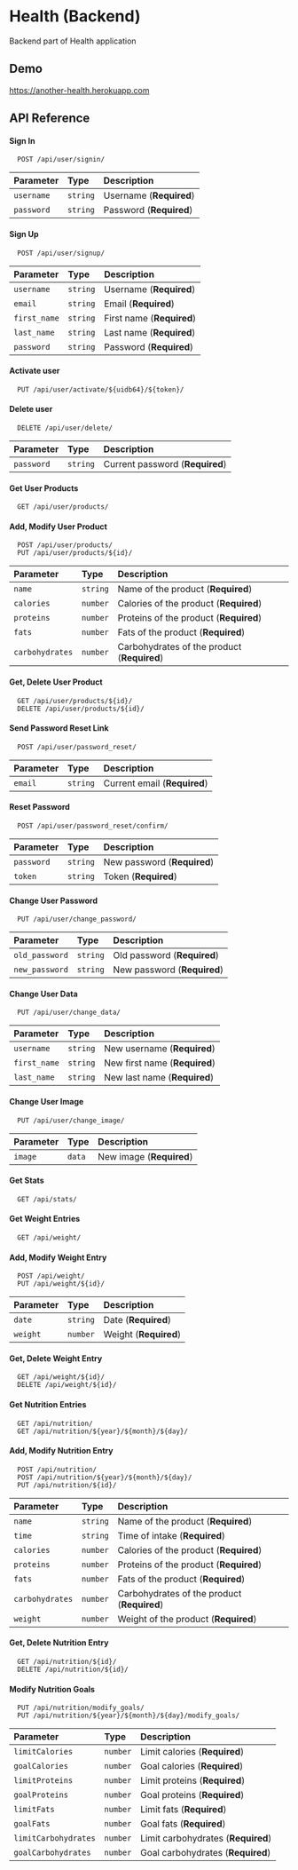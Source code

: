 
# Health (Backend)

Backend part of Health application


## Demo

https://another-health.herokuapp.com


## API Reference

#### Sign In

```http
  POST /api/user/signin/
```

| Parameter  | Type     | Description             |
|:-----------|:---------|:------------------------|
| `username` | `string` | Username (**Required**) |
| `password` | `string` | Password (**Required**) |

#### Sign Up

```http
  POST /api/user/signup/
```

| Parameter    | Type     | Description               |
|:-------------|:---------|:--------------------------|
| `username`   | `string` | Username (**Required**)   |
| `email`      | `string` | Email (**Required**)      |
| `first_name` | `string` | First name (**Required**) |
| `last_name`  | `string` | Last name (**Required**)  |
| `password`   | `string` | Password (**Required**)   |


#### Activate user

```http
  PUT /api/user/activate/${uidb64}/${token}/
```

#### Delete user

```http
  DELETE /api/user/delete/
```

| Parameter  | Type     | Description                     |
|:-----------|:---------|:--------------------------------|
| `password` | `string` | Current password (**Required**) |

#### Get User Products

```http
  GET /api/user/products/
```

#### Add, Modify User Product

```http
  POST /api/user/products/
  PUT /api/user/products/${id}/
```

| Parameter       | Type     | Description                                 |
|:----------------|:---------|:--------------------------------------------|
| `name`          | `string` | Name of the product (**Required**)          |
| `calories`      | `number` | Calories of the product (**Required**)      |
| `proteins`      | `number` | Proteins of the product (**Required**)      |
| `fats`          | `number` | Fats of the product (**Required**)          |
| `carbohydrates` | `number` | Carbohydrates of the product (**Required**) |

#### Get, Delete User Product

```http
  GET /api/user/products/${id}/
  DELETE /api/user/products/${id}/
```

#### Send Password Reset Link

```http
  POST /api/user/password_reset/
```

| Parameter | Type     | Description                  |
|:----------|:---------|:-----------------------------|
| `email`   | `string` | Current email (**Required**) |

#### Reset Password

```http
  POST /api/user/password_reset/confirm/
```

| Parameter  | Type     | Description                 |
|:-----------|:---------|:----------------------------|
| `password` | `string` | New password (**Required**) |
| `token`    | `string` | Token (**Required**)        |

#### Change User Password

```http
  PUT /api/user/change_password/
```

| Parameter      | Type     | Description                 |
|:---------------|:---------|:----------------------------|
| `old_password` | `string` | Old password (**Required**) |
| `new_password` | `string` | New password (**Required**) |

#### Change User Data

```http
  PUT /api/user/change_data/
```

| Parameter    | Type     | Description                   |
|:-------------|:---------|:------------------------------|
| `username`   | `string` | New username (**Required**)   |
| `first_name` | `string` | New first name (**Required**) |
| `last_name`  | `string` | New last name (**Required**)  |

#### Change User Image

```http
  PUT /api/user/change_image/
```

| Parameter | Type   | Description              |
|:----------|:-------|:-------------------------|
| `image`   | `data` | New image (**Required**) |

#### Get Stats

```http
  GET /api/stats/
```

#### Get Weight Entries

```http
  GET /api/weight/
```

#### Add, Modify Weight Entry

```http
  POST /api/weight/
  PUT /api/weight/${id}/
```

| Parameter | Type     | Description           |
|:----------|:---------|:----------------------|
| `date`    | `string` | Date (**Required**)   |
| `weight`  | `number` | Weight (**Required**) |

#### Get, Delete Weight Entry

```http
  GET /api/weight/${id}/
  DELETE /api/weight/${id}/
```

#### Get Nutrition Entries

```http
  GET /api/nutrition/
  GET /api/nutrition/${year}/${month}/${day}/
```

#### Add, Modify Nutrition Entry

```http
  POST /api/nutrition/
  POST /api/nutrition/${year}/${month}/${day}/
  PUT /api/nutrition/${id}/
```

| Parameter       | Type     | Description                                 |
|:----------------|:---------|:--------------------------------------------|
| `name`          | `string` | Name of the product (**Required**)          |
| `time`          | `string` | Time of intake (**Required**)               |
| `calories`      | `number` | Calories of the product (**Required**)      |
| `proteins`      | `number` | Proteins of the product (**Required**)      |
| `fats`          | `number` | Fats of the product (**Required**)          |
| `carbohydrates` | `number` | Carbohydrates of the product (**Required**) |
| `weight`        | `number` | Weight of the product (**Required**)        |

#### Get, Delete Nutrition Entry

```http
  GET /api/nutrition/${id}/
  DELETE /api/nutrition/${id}/
```

#### Modify Nutrition Goals

```http
  PUT /api/nutrition/modify_goals/
  PUT /api/nutrition/${year}/${month}/${day}/modify_goals/
```

| Parameter            | Type     | Description                        |
|:---------------------|:---------|:-----------------------------------|
| `limitCalories`      | `number` | Limit calories (**Required**)      |
| `goalCalories`       | `number` | Goal calories (**Required**)       |
| `limitProteins`      | `number` | Limit proteins (**Required**)      |
| `goalProteins`       | `number` | Goal proteins (**Required**)       |
| `limitFats`          | `number` | Limit fats (**Required**)          |
| `goalFats`           | `number` | Goal fats (**Required**)           |
| `limitCarbohydrates` | `number` | Limit carbohydrates (**Required**) |
| `goalCarbohydrates`  | `number` | Goal carbohydrates (**Required**)  |